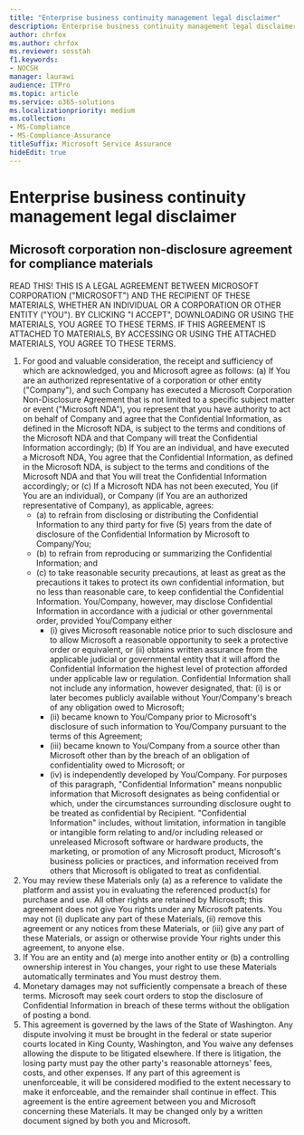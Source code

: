 ```yaml
---
title: "Enterprise business continuity management legal disclaimer"
description: Enterprise business continuity management legal disclaimer
author: chrfox
ms.author: chrfox
ms.reviewer: sosstah
f1.keywords:
- NOCSH
manager: laurawi
audience: ITPro
ms.topic: article
ms.service: o365-solutions
ms.localizationpriority: medium
ms.collection: 
- MS-Compliance
- MS-Compliance-Assurance
titleSuffix: Microsoft Service Assurance
hideEdit: true
---
```


# Enterprise business continuity management legal disclaimer

## Microsoft corporation non-disclosure agreement for compliance materials

READ THIS! THIS IS A LEGAL AGREEMENT BETWEEN MICROSOFT CORPORATION ("MICROSOFT") AND THE RECIPIENT OF THESE MATERIALS, WHETHER AN INDIVIDUAL OR A CORPORATION OR OTHER ENTITY ("YOU"). BY CLICKING "I ACCEPT", DOWNLOADING OR USING THE MATERIALS, YOU AGREE TO THESE TERMS. IF THIS AGREEMENT IS ATTACHED TO MATERIALS, BY ACCESSING OR USING THE ATTACHED MATERIALS, YOU
AGREE TO THESE TERMS.

1. For good and valuable consideration, the receipt and sufficiency of which are acknowledged, you and Microsoft agree as follows: (a) If You are an authorized representative of a corporation or other entity ("Company"), and such Company has executed a Microsoft Corporation Non-Disclosure Agreement that is not limited to a specific subject matter or event ("Microsoft NDA"), you represent that you have authority to act on behalf of Company and agree that the Confidential Information, as defined in the Microsoft NDA, is subject to the terms and  conditions of the Microsoft NDA and that Company will treat the Confidential Information accordingly; (b) If You are an individual, and have executed a  Microsoft NDA, You agree that the Confidential Information, as defined in the Microsoft NDA, is subject to the terms and conditions of the Microsoft NDA and  that You will treat the Confidential Information accordingly; or (c) If a Microsoft NDA has not been executed, You (if You are an individual), or Company (if You are an authorized representative of Company), as applicable, agrees: 
    - (a) to refrain from disclosing or distributing the Confidential Information to any third party for five (5) years from the date of disclosure of the Confidential Information by Microsoft to Company/You; 
    - (b) to refrain from reproducing or summarizing the  Confidential Information; and 
    - (c) to take reasonable security precautions, at least as great as the precautions it takes to protect its own confidential information, but no less than reasonable care, to keep confidential the Confidential Information. You/Company, however, may disclose Confidential Information in  accordance with a judicial or other governmental order, provided You/Company either 
        - (i) gives Microsoft reasonable notice prior to such disclosure and to allow  Microsoft a reasonable opportunity to seek a protective order or equivalent, or (ii) obtains written assurance from the applicable judicial or governmental entity  that it will afford the Confidential Information the highest level of protection afforded under applicable law or regulation. Confidential Information shall not include any information, however designated, that: (i) is or later becomes publicly available without Your/Company's breach of any obligation owed to  Microsoft; 
        - (ii) became known to You/Company prior to Microsoft's disclosure of such information to You/Company pursuant to the terms of this Agreement;
        - (iii) became known to You/Company from a source other than Microsoft other than by the breach of an obligation of confidentiality owed to Microsoft; or
        - (iv) is  independently developed by You/Company. For purposes of this paragraph, "Confidential Information" means nonpublic information that Microsoft designates as being confidential or which, under the circumstances surrounding disclosure ought to be treated as confidential by Recipient. "Confidential Information" includes, without limitation, information in tangible or intangible form relating to and/or including released or unreleased Microsoft software or hardware  products, the marketing, or promotion of any Microsoft product, Microsoft's business policies or practices, and information received from others that Microsoft is obligated to treat as confidential.
2. You may review these Materials only (a) as a reference to validate the platform and assist you in evaluating the referenced product(s) for purchase and use. All other rights are retained by Microsoft; this agreement does not give You rights under any Microsoft patents. You may not (i) duplicate any part of these Materials, (ii) remove this agreement or any notices from these Materials, or (iii) give any part of these Materials, or assign or otherwise provide Your rights under this agreement, to anyone else. 
3. If You are an entity and (a) merge into another entity or (b) a controlling ownership interest in You changes, your right to use these Materials automatically terminates and You must destroy them. 
4. Monetary damages may not sufficiently compensate a breach of these terms.  Microsoft may seek court orders to stop the disclosure of Confidential Information in breach of these terms without the obligation of posting a bond.  
5. This agreement is governed by the laws of the State of Washington. Any dispute involving it must be brought in the federal or state superior courts located in King County, Washington, and You waive any defenses allowing the dispute to be litigated elsewhere. If there is litigation, the losing party must pay the other party's reasonable attorneys' fees, costs, and other expenses. If any part of this agreement is unenforceable, it will be considered modified to the extent necessary to make it enforceable, and the remainder shall continue in effect. This agreement is the entire agreement between you and Microsoft concerning these Materials. It may be changed only by a written document signed by both you and Microsoft.
